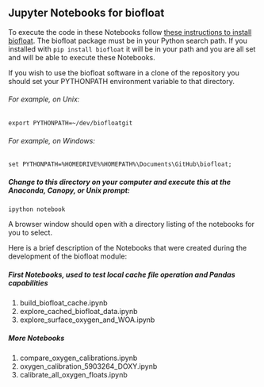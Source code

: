 Jupyter Notebooks for biofloat 
------------------------------

To execute the code in these Notebooks follow [these instructions to install biofloat](../README.md).
The biofloat package must be in your Python search path.  If you installed with `pip install biofloat`
it will be in your path and you are all set and will be able to execute these Notebooks.  

If you wish to use the biofloat software in a clone of the repository you should set your 
PYTHONPATH environment variable to that directory.

######  For example, on Unix:

    export PYTHONPATH=~/dev/biofloatgit

######  For example, on Windows:

    set PYTHONPATH=%HOMEDRIVE%%HOMEPATH%\Documents\GitHub\biofloat;

##### Change to this directory on your computer and execute this at the Anaconda, Canopy, or Unix prompt:

    ipython notebook

A browser window should open with a directory listing of the notebooks for you to select. 

Here is a brief description of the Notebooks that were created during the development 
of the biofloat module:

#####  First Notebooks, used to test local cache file operation and Pandas capabilities
1. build_biofloat_cache.ipynb
2. explore_cached_biofloat_data.ipynb
3. explore_surface_oxygen_and_WOA.ipynb

##### More Notebooks
1. compare_oxygen_calibrations.ipynb
2. oxygen_calibration_5903264_DOXY.ipynb
3. calibrate_all_oxygen_floats.ipynb
